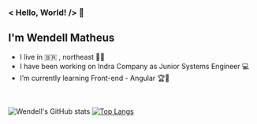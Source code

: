### < Hello, World! /> 👋
## I'm Wendell Matheus
- I live in 🇧🇷 , northeast :cactus::palm_tree:
- I have been working on Indra Company as Junior Systems Engineer :computer:
- I’m currently learning Front-end - Angular :trophy::dart:
<br>

![Wendell's GitHub stats](https://github-readme-stats.vercel.app/api?username=WendellMatheus&show_icons=true&theme=highcontrast&hide=issues)
[![Top Langs](https://github-readme-stats.vercel.app/api/top-langs/?username=WendellMatheus&layout=compact&theme=highcontrast)](https://github.com/anuraghazra/github-readme-stats)
<!--
**WendellMatheus/WendellMatheus** is a ✨ _special_ ✨ repository because its `README.md` (this file) appears on your GitHub profile.

Here are some ideas to get you started:

- 🔭 I’m currently working on ...
- 🌱 I’m currently learning ...
- 👯 I’m looking to collaborate on ...
- 🤔 I’m looking for help with ...
- 💬 Ask me about ...
- 📫 How to reach me: ...
- 😄 Pronouns: ...
- ⚡ Fun fact: ...
- 
-->
